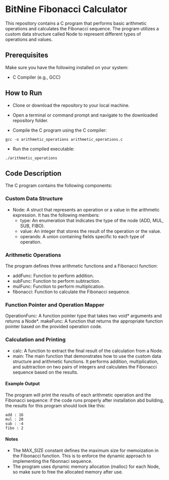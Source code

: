 # BitNine Fibonacci Calculator

This repository contains a C program that performs basic arithmetic operations and calculates the Fibonacci sequence. The program utilizes a custom data structure called Node to represent different types of operations and values.

## Prerequisites

Make sure you have the following installed on your system:

* C Compiler (e.g., GCC)

## How to Run
* Clone or download the repository to your local machine.

* Open a terminal or command prompt and navigate to the downloaded repository folder.

* Compile the C program using the C compiler:
  
```
gcc -o arithmetic_operations arithmetic_operations.c
```
* Run the compiled executable:
```
./arithmetic_operations

```
## Code Description
The C program contains the following components:

### Custom Data Structure
* Node: A struct that represents an operation or a value in the arithmetic expression. 
It has the following members:
  * type: An enumeration that indicates the type of the node (ADD, MUL, SUB, FIBO).
  * value: An integer that stores the result of the operation or the value.
  * operands: A union containing fields specific to each type of operation.

### Arithmetic Operations
The program defines three arithmetic functions and a Fibonacci function:

* addFunc: Function to perform addition.
* subFunc: Function to perform subtraction.
* mulFunc: Function to perform multiplication.
* fibonacci: Function to calculate the Fibonacci sequence.
  
### Function Pointer and Operation Mapper
OperationFunc: A function pointer type that takes two void* arguments and returns a Node*.
makeFunc: A function that returns the appropriate function pointer based on the provided operation code.

### Calculation and Printing

* calc: A function to extract the final result of the calculation from a Node.
* main: The main function that demonstrates how to use the custom data structure and arithmetic functions. It performs addition, multiplication, and subtraction on two pairs of integers and calculates the Fibonacci sequence based on the results.

#### Example Output
The program will print the results of each arithmetic operation and the Fibonacci sequence:
if the code runs properly after installation abd building, the results for this program should look like this:
```
add : 16
mul : 20
sub : -4
fibo : 2
```
#### Notes
* The MAX_SIZE constant defines the maximum size for memoization in the Fibonacci function. This is to enforce the dynamic approach to implementing the fibonnaci sequence.
* The program uses dynamic memory allocation (malloc) for each Node, so make sure to free the allocated memory after use.
